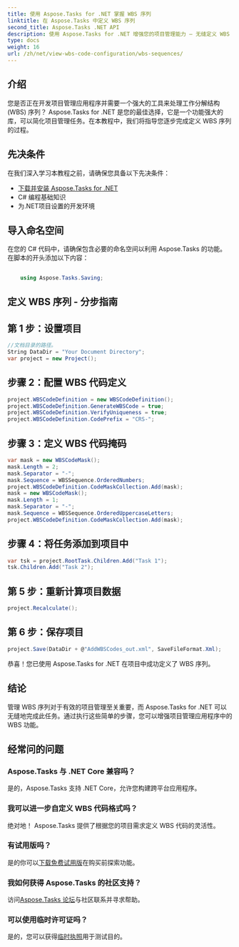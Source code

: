 ```yaml
---
title: 使用 Aspose.Tasks for .NET 掌握 WBS 序列
linktitle: 在 Aspose.Tasks 中定义 WBS 序列
second_title: Aspose.Tasks .NET API
description: 使用 Aspose.Tasks for .NET 增强您的项目管理能力 – 无缝定义 WBS 序列并轻松提高效率。 #Aspose #Tasks #MS 项目
type: docs
weight: 16
url: /zh/net/view-wbs-code-configuration/wbs-sequences/
---
```

## 介绍
您是否正在开发项目管理应用程序并需要一个强大的工具来处理工作分解结构 (WBS) 序列？ Aspose.Tasks for .NET 是您的最佳选择，它是一个功能强大的库，可以简化项目管理任务。在本教程中，我们将指导您逐步完成定义 WBS 序列的过程。
## 先决条件
在我们深入学习本教程之前，请确保您具备以下先决条件：
- [下载并安装 Aspose.Tasks for .NET](https://releases.aspose.com/tasks/net/)
- C# 编程基础知识
- 为.NET项目设置的开发环境
## 导入命名空间
在您的 C# 代码中，请确保包含必要的命名空间以利用 Aspose.Tasks 的功能。在脚本的开头添加以下内容：
```csharp
    
    using Aspose.Tasks.Saving;
```
## 定义 WBS 序列 - 分步指南
## 第 1 步：设置项目
```csharp
//文档目录的路径。
String DataDir = "Your Document Directory";
var project = new Project();
```
## 步骤 2：配置 WBS 代码定义
```csharp
project.WBSCodeDefinition = new WBSCodeDefinition();
project.WBSCodeDefinition.GenerateWBSCode = true;
project.WBSCodeDefinition.VerifyUniqueness = true;
project.WBSCodeDefinition.CodePrefix = "CRS-";
```
## 步骤 3：定义 WBS 代码掩码
```csharp
var mask = new WBSCodeMask();
mask.Length = 2;
mask.Separator = "-";
mask.Sequence = WBSSequence.OrderedNumbers;
project.WBSCodeDefinition.CodeMaskCollection.Add(mask);
mask = new WBSCodeMask();
mask.Length = 1;
mask.Separator = "-";
mask.Sequence = WBSSequence.OrderedUppercaseLetters;
project.WBSCodeDefinition.CodeMaskCollection.Add(mask);
```
## 步骤 4：将任务添加到项目中
```csharp
var tsk = project.RootTask.Children.Add("Task 1");
tsk.Children.Add("Task 2");
```
## 第 5 步：重新计算项目数据
```csharp
project.Recalculate();
```
## 第 6 步：保存项目
```csharp
project.Save(DataDir + @"AddWBSCodes_out.xml", SaveFileFormat.Xml);
```
恭喜！您已使用 Aspose.Tasks for .NET 在项目中成功定义了 WBS 序列。
## 结论
管理 WBS 序列对于有效的项目管理至关重要，而 Aspose.Tasks for .NET 可以无缝地完成此任务。通过执行这些简单的步骤，您可以增强项目管理应用程序中的 WBS 功能。
## 经常问的问题
### Aspose.Tasks 与 .NET Core 兼容吗？
是的，Aspose.Tasks 支持 .NET Core，允许您构建跨平台应用程序。
### 我可以进一步自定义 WBS 代码格式吗？
绝对地！ Aspose.Tasks 提供了根据您的项目需求定义 WBS 代码的灵活性。
### 有试用版吗？
是的你可以[下载免费试用版](https://releases.aspose.com/)在购买前探索功能。
### 我如何获得 Aspose.Tasks 的社区支持？
访问[Aspose.Tasks 论坛](https://forum.aspose.com/c/tasks/15)与社区联系并寻求帮助。
### 可以使用临时许可证吗？
是的，您可以获得[临时执照](https://purchase.aspose.com/temporary-license/)用于测试目的。